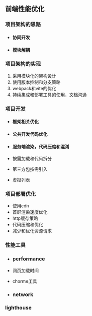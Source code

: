 ## 前端性能优化

### 项目架构的思路

- #### 协同开发


- #### 模块解耦




### 项目架构的实现

1. 采用模块化的架构设计
2. 使用版本控制和分支策略
3. webpack和vite的优化
4. 持续集成和部署工具的使用，文档沟通



### 项目开发

- #### 框架相关优化

- #### 公共开发代码优化

- #### 服务端渲染，代码压缩和混淆

- 按需加载和代码拆分

- 第三方包按需引入

- 虚拟列表



### 项目部署优化

- 使用cdn
- 首屏渲染速度优化
- http缓存策略
- 代码压缩和优化
- 减少和优化资源请求



### 性能工具

- ### performance

- 网页加载时间

- chorme工具

- ### network


### lighthouse





## 





